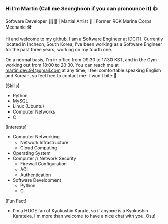 ### Hi I'm Martin (Call me Seonghoon if you can pronounce it) 👍
Software Developer 🧑🏻‍💻 | Martial Artist 🥋 | Former ROK Marine Corps Mechanic 🛠

Hi and welcome to my github. I am a Software Engineer at IDCITI.
Currently located in Incheon, South Korea, I've been working as a Software Engineer for the past three years, working on my fourth one.

On a normal basis, I'm in office from 09:30 to 17:30 KST, and in the Gym working out from 18:00 to 20:30.
You can reach me at martin.dev.94@gmail.com at any time; I feel comfortable speaking English and Korean, so feel free to contact me- I won't bite 🤣

[Skills]
- Python
- MySQL
- Linux (Ubuntu)
- Computer Networks
- C

[Interests]
- Computer Networking
  - Network Infrastructure
  - Cloud Computing
- Operating System
- Computer // Network Security
  - Firewall Configuration
  - ACL
  - Authentication
- Software Development
  - Python
  - C

[Fun Fact]
- I'm a HUGE fan of Kyokushin Karate, so if anyone is a Kyokushin Karateka, I'm more than welcome to have a nice chat with you. Osu!

<!--
**1202martin/1202martin** is a ✨ _special_ ✨ repository because its `README.md` (this file) appears on your GitHub profile.

Here are some ideas to get you started:

- 🔭 I’m currently working on ...
- 🌱 I’m currently learning ...
- 👯 I’m looking to collaborate on ...
- 🤔 I’m looking for help with ...
- 💬 Ask me about ...
- 📫 How to reach me: ...
- 😄 Pronouns: ...
- ⚡ Fun fact: ...
-->
